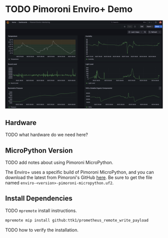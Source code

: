 # TODO Pimoroni Enviro+ Demo

![A Grafana dashboard showing output from this project](pimoroni_enviro_plus_dashboard_example.png)

## Hardware

TODO what hardware do we need here?

## MicroPython Version

TODO add notes about using Pimoroni MicroPython.

The Enviro+ uses a specific build of Pimoroni MicroPython, and you can download the latest from Pimoroni's GitHub [here](https://github.com/pimoroni/pimoroni-pico/releases). Be sure to get the file named `enviro-<version>-pimoroni-micropython.uf2`.

## Install Dependencies

TODO `mpremote` install instructions.

```bash
mpremote mip install github:ttk1/prometheus_remote_write_payload
```

TODO how to verify the installation.
